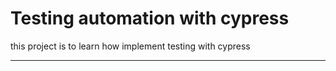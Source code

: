 # Testing automation with cypress
this project is to learn how implement testing with cypress

---------
